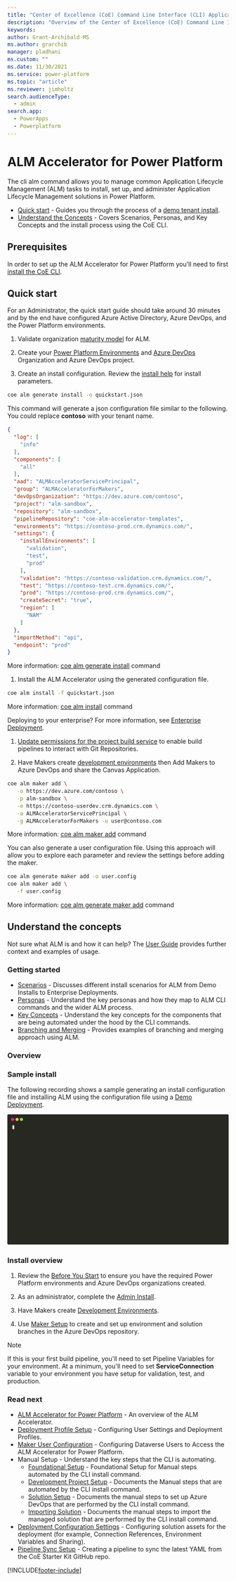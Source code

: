 ```yaml
---
title: "Center of Excellence (CoE) Command Line Interface (CLI) Application Lifecycle Management (ALM) Accelerator"
description: "Overview of the Center of Excellence (CoE) Command Line Interface (CLI) Application Lifecycle Management (ALM) Accelerator commands"
keywords: 
author: Grant-Archibald-MS
ms.author: grarchib
manager: pladhani
ms.custom: ""
ms.date: 11/30/2021
ms.service: power-platform
ms.topic: "article"
ms.reviewer: jimholtz
search.audienceType: 
  - admin
search.app: 
  - PowerApps
  - Powerplatform
---
```


# ALM Accelerator for Power Platform

The cli alm command allows you to manage common Application Lifecycle Management (ALM) tasks to install, set up, and administer Application Lifecycle Management solutions in Power Platform.

- [Quick start](#quick-start) - Guides you through the process of a [demo tenant install](./scenarios/tenant-deployments.md#demonstration-deployment).
- [Understand the Concepts](#understand-the-concepts) - Covers Scenarios, Personas, and Key Concepts and the install process using the CoE CLI.

## Prerequisites

In order to set up the ALM Accelerator for Power Platform you'll need to first [install the CoE CLI](../install.md).

## Quick start

For an Administrator, the quick start guide should take around 30 minutes and by the end have configured Azure Active Directory, Azure DevOps, and the Power Platform environments.

1. Validate organization [maturity model](./maturity/overview.md#quick-start) for ALM.

1. Create your [Power Platform Environments](./before-you-start.md#power-platform) and [Azure DevOps](./before-you-start.md#azure-devops) Organization and Azure DevOps project.

1. Create an install configuration. Review the [install help](https://github.com/microsoft/coe-starter-kit/tree/main/coe-cli/docs/help/alm/install.md) for install parameters.

```bash
coe alm generate install -o quickstart.json
```

   This command will generate a json configuration file similar to the following. You could replace **contoso** with your tenant name.

```json
{
  "log": [
    "info"
  ],
  "components": [
    "all"
  ],
  "aad": "ALMAcceleratorServicePrincipal",
  "group": "ALMAcceleratorForMakers",
  "devOpsOrganization": "https://dev.azure.com/contoso",
  "project": "alm-sandbox",
  "repository": "alm-sandbox",
  "pipelineRepository": "coe-alm-accelerator-templates",
  "environments": "https://contoso-prod.crm.dynamics.com/",
  "settings": {
    "installEnvironments": [
      "validation",
      "test",
      "prod"
    ],
    "validation": "https://contoso-validation.crm.dynamics.com/",
    "test": "https://contoso-test.crm.dynamics.com/",
    "prod": "https://contoso-prod.crm.dynamics.com/",
    "createSecret": "true",
    "region": [
      "NAM"
    ]
  },
  "importMethod": "api",
  "endpoint": "prod"
}
```

   More information: [coe alm generate install](https://github.com/microsoft/coe-starter-kit/tree/main/coe-cli/docs/help/alm/generate/install.md) command

1. Install the ALM Accelerator using the generated configuration file.

```bash
coe alm install -f quickstart.json
```

   More information: [coe alm install](https://github.com/microsoft/coe-starter-kit/tree/main/coe-cli/docs/help/alm/install.md) command

   Deploying to your enterprise? For more information, see [Enterprise Deployment](./scenarios/tenant-deployments.md#enterprise-deployment).

1. [Update permissions for the project build service](/power-platform/guidance/coe/setup-almacceleratorpowerplatform#update-permissions-for-the-project-build-service) to enable build pipelines to interact with Git Repositories.

2. Have  Makers create [development environments](./development-environments.md) then Add Makers to Azure DevOps and share the Canvas Application.

```bash
coe alm maker add \
   -o https://dev.azure.com/contoso \
   -p alm-sandbox \
   -e https://contoso-userdev.crm.dynamics.com \
   -a ALMAcceleratorServicePrincipal \
   -g ALMAcceleratorForMakers -u user@contoso.com
```

   More information: [coe alm maker add](https://github.com/microsoft/coe-starter-kit/tree/main/coe-cli/docs/help/alm/maker/add.md) command

   You can also generate a user configuration file. Using this approach will allow you to explore each parameter and review the settings before adding the maker.

```bash
coe alm generate maker add -o user.config
coe alm maker add \
   -f user.config
```

   More information: [coe alm generate maker add](https://github.com/microsoft/coe-starter-kit/tree/main/coe-cli/docs/help/alm/generate/maker/add.md) command

## Understand the concepts

Not sure what ALM is and how it can help? The [User Guide](/power-platform/guidance/coe/almacceleratorpowerplatform-components) provides further context and examples of usage.

### Getting started

- [Scenarios](./scenarios/overview.md) - Discusses different install scenarios for ALM from Demo Installs to Enterprise Deployments.
- [Personas](./personas.md) - Understand the key personas and how they map to ALM CLI commands and the wider ALM process.
- [Key Concepts](./key-concepts.md) - Understand the key concepts for the components that are being automated under the hood by the CLI commands.
- [Branching and Merging](./branching-and-merging.md) - Provides examples of branching and merging approach using ALM.

### Overview

### Sample install

The following recording shows a sample generating an install configuration file and installing ALM using the configuration file using a [Demo Deployment](./scenarios/tenant-deployments.md#demonstration-deployment).

![Example](./install.svg)

### Install overview

1. Review the [Before You Start](./before-you-start.md) to ensure you have the required Power Platform environments and Azure DevOps organizations created.

1. As an administrator, complete the [Admin Install](./admin-install.md).

1. Have Makers create [Development Environments](./development-environments.md).

1. Use [Maker Setup](./maker-setup.md) to create and set up environment and solution branches in the Azure DevOps repository.

>[!Note]
>If this is your first build pipeline, you'll need to set Pipeline Variables for your environment. At a minimum, you'll need to set **ServiceConnection** variable to your environment you have setup for validation, test, and production.

### Read next

- [ALM Accelerator for Power Platform](/power-platform/guidance/coe/almacceleratorpowerplatform-components) - An overview of the ALM Accelerator.
- [Deployment Profile Setup](/power-platform/power-platform/guidance/coe/setup-almacceleratorpowerplatform-deployment-profiles) - Configuring User Settings and Deployment Profiles.
- [Maker User Configuration](/power-platform/power-platform/guidance/coe/setup-almacceleratorpowerplatform-users) - Configuring Dataverse Users to Access the ALM Accelerator for Power Platform.
- Manual Setup - Understand the key steps that the CLI is automating.
  - [Foundational Setup](/power-platform/guidance/coe/setup-almacceleratorpowerplatform#foundational-setup) - Foundational Setup for Manual steps automated by the CLI install command.
  - [Development Project Setup](/power-platform/guidance/coe/setup-almacceleratorpowerplatform#development-project-setup) - Documents the Manual steps that are automated by the CLI install command.
  - [Solution Setup](/power-platform/guidance/coe/setup-almacceleratorpowerplatform#solution-setup) - Documents the manual steps to set up Azure DevOps that are performed by the CLI install command.
  - [Importing Solution](/power-platform/guidance/coe/setup-almacceleratorpowerplatform#importing-the-solution-and-configuring-the-app) - Documents the manual steps to import the managed solution that are performed by the CLI install command.
- [Deployment Configuration Settings](/power-platform/power-platform/guidance/coe/setup-almacceleratorpowerplatform-deployment-config) - Configuring solution assets for the deployment (for example, Connection References, Environment Variables and Sharing).
- [Pipeline Sync Setup](/power-platform/power-platform/guidance/coe/setup-almacceleratorpowerplatform-pipeline-sync) - Creating a pipeline to sync the latest YAML from the CoE Starter Kit GitHub repo.

[!INCLUDE[footer-include](../../../../includes/footer-banner.md)]
